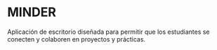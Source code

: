 # MINDER
Aplicación de escritorio diseñada para permitir que los estudiantes se conecten y colaboren en proyectos y prácticas. 
